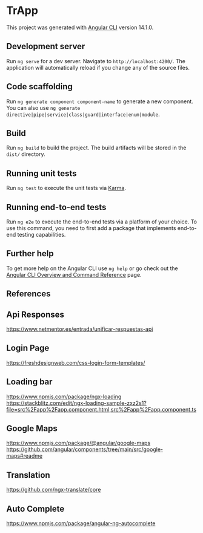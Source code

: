 # TrApp

This project was generated with [Angular CLI](https://github.com/angular/angular-cli) version 14.1.0.

## Development server

Run `ng serve` for a dev server. Navigate to `http://localhost:4200/`. The application will automatically reload if you change any of the source files.

## Code scaffolding

Run `ng generate component component-name` to generate a new component. You can also use `ng generate directive|pipe|service|class|guard|interface|enum|module`.

## Build

Run `ng build` to build the project. The build artifacts will be stored in the `dist/` directory.

## Running unit tests

Run `ng test` to execute the unit tests via [Karma](https://karma-runner.github.io).

## Running end-to-end tests

Run `ng e2e` to execute the end-to-end tests via a platform of your choice. To use this command, you need to first add a package that implements end-to-end testing capabilities.

## Further help

To get more help on the Angular CLI use `ng help` or go check out the [Angular CLI Overview and Command Reference](https://angular.io/cli) page.

## References
Api Responses
-----------
https://www.netmentor.es/entrada/unificar-respuestas-api

Login Page
-----------
https://freshdesignweb.com/css-login-form-templates/

Loading bar
-----------
https://www.npmjs.com/package/ngx-loading
https://stackblitz.com/edit/ngx-loading-sample-zxz2s1?file=src%2Fapp%2Fapp.component.html,src%2Fapp%2Fapp.component.ts

Google Maps
-----------
https://www.npmjs.com/package/@angular/google-maps
https://github.com/angular/components/tree/main/src/google-maps#readme

Translation
-----------
https://github.com/ngx-translate/core

Auto Complete
-----------
https://www.npmjs.com/package/angular-ng-autocomplete
